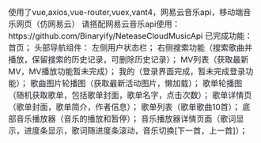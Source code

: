 <p style="margin:0;"><span style="color: rgb(31, 35, 40); font-family: -apple-system, BlinkMacSystemFont, &quot;Segoe UI&quot;, &quot;Noto Sans&quot;, Helvetica, Arial, sans-serif, &quot;Apple Color Emoji&quot;, &quot;Segoe UI Emoji&quot;; font-size: 16px;">使用了vue,axios,vue-router,vuex,vant4，网易云音乐api，移动端音乐网页（仿网易云） 请搭配网易云音乐api使用：</span><a href="https://github.com/Binaryify/NeteaseCloudMusicApi" style="box-sizing: border-box; text-decoration-line: none; font-family: -apple-system, BlinkMacSystemFont, &quot;Segoe UI&quot;, &quot;Noto Sans&quot;, Helvetica, Arial, sans-serif, &quot;Apple Color Emoji&quot;, &quot;Segoe UI Emoji&quot;; font-size: 16px;">https://github.com/Binaryify/NeteaseCloudMusicApi</a><span style="color: rgb(31, 35, 40); font-family: -apple-system, BlinkMacSystemFont, &quot;Segoe UI&quot;, &quot;Noto Sans&quot;, Helvetica, Arial, sans-serif, &quot;Apple Color Emoji&quot;, &quot;Segoe UI Emoji&quot;; font-size: 16px;">&nbsp;已完成功能：首页； 头部导航组件： 左侧用户状态栏； 右侧搜索功能（搜索歌曲并播放，保留搜索的历史记录，可删除历史记录）； MV列表（获取最新MV，MV播放功能暂未完成）； 我的（登录界面完成，暂未完成登录功能）； 歌曲图片轮播图（获取最新活动图片，懒加载）； 歌单轮播图（随机获取歌单，包括歌单封面，歌单名字，点击次数）； 歌单详情页（歌单封面，歌单简介，作者信息）； 歌单列表（歌单歌曲10首）； 底部音乐播放器（音乐的播放和暂停）； 音乐播放器详情页面（歌词显示，进度条显示，歌词随进度条滚动，音乐切换[下一首，上一首]）；</span></p>
            
            
            
